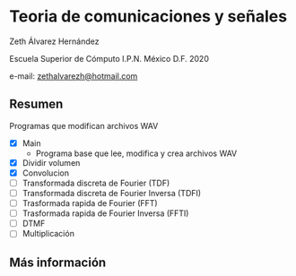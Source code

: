 # Teoria de comunicaciones y señales

Zeth Álvarez Hernández

Escuela Superior de Cómputo I.P.N. México D.F. 2020

e-mail: zethalvarezh@hotmail.com

## Resumen 

Programas que modifican archivos WAV

- [x] Main
	- Programa base que lee, modifica y crea archivos WAV
- [x] Dividir volumen
- [x] Convolucion 
- [ ] Transformada discreta de Fourier (TDF)
- [ ] Transformada discreta de Fourier Inversa (TDFI)
- [ ] Trasformada rapida de Fourier (FFT)
- [ ] Trasformada rapida de Fourier Inversa (FFTI)
- [ ] DTMF
- [ ] Multiplicación

## Más información

